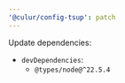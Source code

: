 ```yaml
---
'@culur/config-tsup': patch
---
```


Update dependencies:

- `devDependencies`:
  - `@types/node@^22.5.4`
